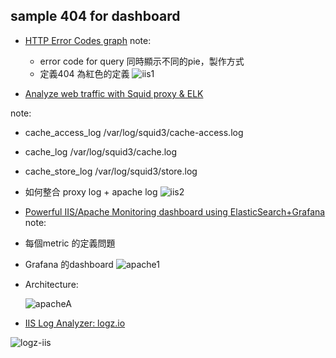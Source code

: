 ## sample 404 for dashboard

- [HTTP Error Codes graph](https://discuss.elastic.co/t/how-to-change-the-color-of-visualization-based-on-error/2800) 
 note:
  - error code for query 同時顯示不同的pie，製作方式
  - 定義404 為紅色的定義
	![iis1](https://discourse-cdn.global.ssl.fastly.net/elastic/uploads/default/optimized/1X/8d8251170117b94116608860d8787863a75d2383_1_690x350.png)

- [Analyze web traffic with Squid proxy & ELK](https://medium.com/@thomasdecaux/analyze-web-traffic-with-squid-proxy-elasticsearch-logstash-kibana-stack-e2a471e34bc4#.2gf6qyv2s)

 note:
 - cache_access_log /var/log/squid3/cache-access.log
 - cache_log /var/log/squid3/cache.log
 - cache_store_log /var/log/squid3/store.log
 - 如何整合 proxy log + apache log
![iis2](https://cdn-images-1.medium.com/max/1800/1*2KX0o7aUCDwF8j6d5vmVDw.jpeg)


- [Powerful IIS/Apache Monitoring dashboard using ElasticSearch+Grafana](http://www.codeproject.com/Articles/1094405/Powerful-IIS-Apache-Monitoring-dashboard-using) 
 note:
 - 每個metric 的定義問題
 - Grafana 的dashboard
   ![apache1](http://www.codeproject.com/KB/applications/1094405/More_Web_graph.png)

 - Architecture:

   ![apacheA](http://www.codeproject.com/KB/applications/1094405/Architecture.png)

- [IIS Log Analyzer: logz.io](http://logz.io/blog/iis-log-analyzer/)

 ![logz-iis](http://logz.io/wp-content/uploads/2016/11/nginx-business-intelligence.png)
